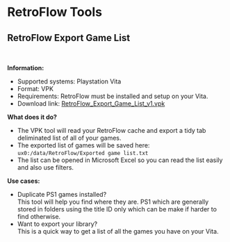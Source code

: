 # RetroFlow Tools


## RetroFlow Export Game List
<br>

**Information:**

* Supported systems: Playstation Vita
* Format: VPK 
* Requirements: RetroFlow must be installed and setup on your Vita.
* Download link: [RetroFlow_Export_Game_List_v1.vpk](https://github.com/jimbob4000/RetroFlow-Launcher/raw/refs/heads/main/Tools/RetroFlow_Export_Game_List_v1.vpk)


**What does it do?**

* The VPK tool will read your RetroFlow cache and export a tidy tab deliminated list of all of your games.
* The exported list of games will be saved here:
`ux0:/data/RetroFlow/Exported game list.txt`
* The list can be opened in Microsoft Excel so you can read the list easily and also use filters.


**Use cases:**

* Duplicate PS1 games installed? <br>This tool will help you find where they are. PS1 which are generally stored in folders using the title ID only which can be make if harder to find otherwise.
* Want to export your library? <br>This is a quick way to get a list of all the games you have on your Vita.